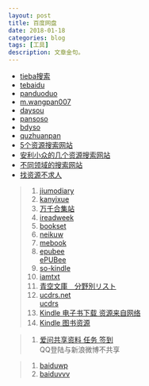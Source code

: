 ```yaml
---
layout: post
title: 百度网盘
date: 2018-01-18
categories: blog
tags: [工具]
description: 文章金句。
---
```



- [tieba搜索](https://tieba.baidu.com/mo/q/searchpage?page=index)
- [tebaidu](http://www.tebaidu.com/)
- [panduoduo](http://www.panduoduo.net/)
- [m.wangpan007](https://m.wangpan007.com/share/)
- [daysou](http://www.daysou.com/)
- [pansoso](http://www.pansoso.com/)
- [bdyso](http://www.bdyso.com/)
- [quzhuanpan](http://www.quzhuanpan.com/)
- [5个资源搜索网站](http://www.lukou.com/userfeed/16696454)
- [安利小众的几个资源搜索网站](http://www.lukou.com/userfeed/16354981)
- [不同领域的搜索网站](http://www.lukou.com/userfeed/16426124)
- [找资源不求人](http://www.lukou.com/userfeed/11910803)


<p>
  
  </p>
  
>1. [jiumodiary](https://www.jiumodiary.com/)
>1. [kanyixue](http://www.kanyixue.com/)
>1. [万千合集站](http://www.hejizhan.com/html/search)
>1. [ireadweek](http://www.ireadweek.com/index.php/Index/index.html)
>1. [bookset](https://bookset.me/)
>1. [neikuw](http://neikuw.com/)
>1. [mebook](http://mebook.cc/)
>1. [epubee](http://cn.epubee.com/)<br>
[ePUBee](http://cn.epubee.com/files.aspx)
>1. [so-kindle](https://www.so-kindle.com/)
>1. [iamtxt](http://www.iamtxt.com/)
>1. [青空文庫　分野別リスト](http://yozora.main.jp/3/ndc38.html)
>1. [ucdrs.net](http://www.ucdrs.net/admin/union/index.do) <br>
[ucdrs](http://www.ucdrs.superlib.net/login/login.action)
>1. [Kindle 电子书下载 资源来自网络](http://www.lukou.com/userfeed/17036278) <br>
>1. [Kindle 图书资源](https://bookfere.com/ebook) <br>


<p>
  
  </p>
  
>1. [爱问共享资料 任务 签到](http://ishare.iask.sina.com.cn/ucenter/sign?u=5a62b2afe4b0a459f83fa559) <br> 
QQ登陆与新浪微博不共享


<p>
  
  </p>
  
>1. [baiduwp](https://www.baiduwp.com/) <br> 
>1. [baiduvvv](http://wenku.baiduvvv.com/d/) <br> 
